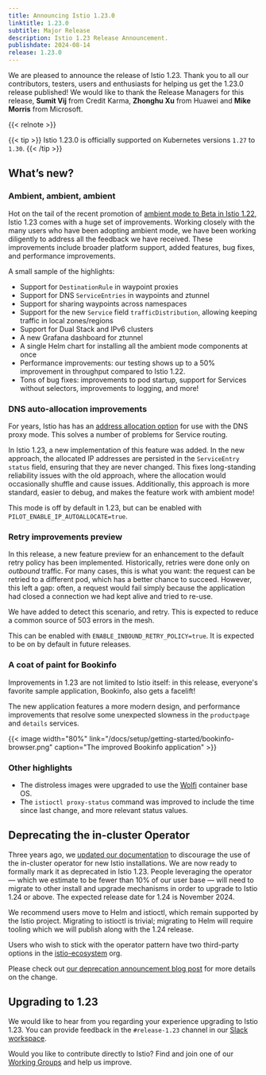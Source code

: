 ```yaml
---
title: Announcing Istio 1.23.0
linktitle: 1.23.0
subtitle: Major Release
description: Istio 1.23 Release Announcement.
publishdate: 2024-08-14
release: 1.23.0
---
```


We are pleased to announce the release of Istio 1.23. Thank you to all our contributors, testers, users and enthusiasts for helping us get the 1.23.0 release published! We would like to thank the Release Managers for this release, **Sumit Vij** from Credit Karma, **Zhonghu Xu** from Huawei and **Mike Morris** from Microsoft.

{{< relnote >}}

{{< tip >}}
Istio 1.23.0 is officially supported on Kubernetes versions `1.27` to `1.30`.
{{< /tip >}}

## What’s new?

### Ambient, ambient, ambient

Hot on the tail of the recent promotion of [ambient mode to Beta in Istio 1.22](/blog/2024/ambient-reaches-beta/), Istio 1.23 comes with a huge set of improvements. Working closely with the many users who have been adopting ambient mode, we have been working diligently to address all the feedback we have received. These improvements include broader platform support, added features, bug fixes, and performance improvements.

A small sample of the highlights:

* Support for `DestinationRule` in waypoint proxies
* Support for DNS `ServiceEntries` in waypoints and ztunnel
* Support for sharing waypoints across namespaces
* Support for the new `Service` field `trafficDistribution`, allowing keeping traffic in local zones/regions
* Support for Dual Stack and IPv6 clusters
* A new Grafana dashboard for ztunnel
* A single Helm chart for installing all the ambient mode components at once
* Performance improvements: our testing shows up to a 50% improvement in throughput compared to Istio 1.22.
* Tons of bug fixes: improvements to pod startup, support for Services without selectors, improvements to logging, and more!

### DNS auto-allocation improvements

For years, Istio has has an [address allocation option](/docs/ops/configuration/traffic-management/dns-proxy/#address-auto-allocation) for use with the DNS proxy mode. This solves a number of problems for Service routing.

In Istio 1.23, a new implementation of this feature was added. In the new approach, the allocated IP addresses are persisted in the `ServiceEntry` `status` field, ensuring that they are never changed. This fixes long-standing reliability issues with the old approach, where the allocation would occasionally shuffle and cause issues. Additionally, this approach is more standard, easier to debug, and makes the feature work with ambient mode!

This mode is off by default in 1.23, but can be enabled with `PILOT_ENABLE_IP_AUTOALLOCATE=true`.

### Retry improvements preview

In this release, a new feature preview for an enhancement to the default retry policy has been implemented. Historically, retries were done only on *outbound* traffic. For many cases, this is what you want: the request can be retried to a different pod, which has a better chance to succeed. However, this left a gap: often, a request would fail simply because the application had closed a connection we had kept alive and tried to re-use.

We have added to detect this scenario, and retry. This is expected to reduce a common source of 503 errors in the mesh.

This can be enabled with `ENABLE_INBOUND_RETRY_POLICY=true`. It is expected to be on by default in future releases.

### A coat of paint for Bookinfo

Improvements in 1.23 are not limited to Istio itself: in this release, everyone's favorite sample application, Bookinfo, also gets a facelift!

The new application features a more modern design, and performance improvements that resolve some unexpected slowness in the `productpage` and `details` services.

{{< image width="80%" link="/docs/setup/getting-started/bookinfo-browser.png" caption="The improved Bookinfo application" >}}

### Other highlights

* The distroless images were upgraded to use the [Wolfi](https://github.com/wolfi-dev) container base OS.
* The `istioctl proxy-status` command was improved to include the time since last change, and more relevant status values.

## Deprecating the in-cluster Operator

Three years ago, we [updated our documentation](/docs/setup/install/operator/) to discourage the use of the in-cluster operator for new Istio installations. We are now ready to formally mark it as deprecated in Istio 1.23. People leveraging the operator — which we estimate to be fewer than 10% of our user base — will need to migrate to other install and upgrade mechanisms in order to upgrade to Istio 1.24 or above. The expected release date for 1.24 is November 2024.

We recommend users move to Helm and istioctl, which remain supported by the Istio project.  Migrating to istioctl is trivial; migrating to Helm will require tooling which we will publish along with the 1.24 release.

Users who wish to stick with the operator pattern have two third-party options in the [istio-ecosystem](https://github.com/istio-ecosystem/) org.

Please check out [our deprecation announcement blog post](/blog/2024/in-cluster-operator-deprecation-announcement/) for more details on the change.

## Upgrading to 1.23

We would like to hear from you regarding your experience upgrading to Istio 1.23. You can provide feedback in the `#release-1.23` channel in our [Slack workspace](https://slack.istio.io/).

Would you like to contribute directly to Istio? Find and join one of our [Working Groups](https://github.com/istio/community/blob/master/WORKING-GROUPS.md) and help us improve.
